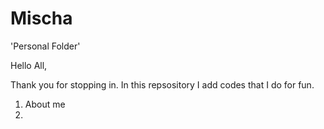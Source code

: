 # Mischa
'Personal Folder'

Hello All,

  Thank you for stopping in. In this repsository I add codes that I do for fun.
1. About me
2. 

